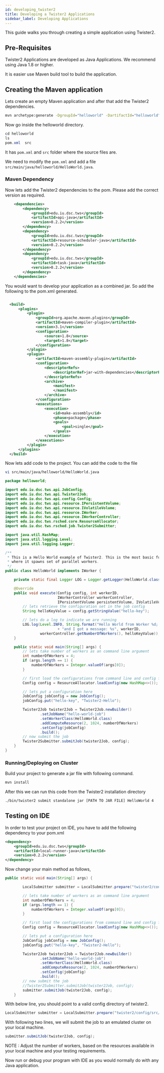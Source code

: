 ```yaml
---
id: developing_twister2
title: Developing a Twister2 Applications
sidebar_label: Developing Applications
---
```


This guide walks you through creating a simple application using Twister2.

## Pre-Requisites

Twister2 Applications are developed as Java Applications. We recommend using Java 1.8 or higher.

It is easier use Maven build tool to build the application.

## Creating the Maven application

Lets create an empty Maven application and after that add the Twister2 dependencies.

```bash
mvn archetype:generate -DgroupId="helloworld" -DartifactId="helloworld" -DarchetypeArtifactId="maven-archetype-quickstart"  -DinteractiveMode=false
```

Now go inside the helloworld directory.

```java
cd helloworld
ls
pom.xml  src
```

It has ```pom.xml``` and ```src``` folder where the source files are. 

We need to modify the ```pom.xml``` and add a file ```src/main/java/helloworld/HelloWorld.java```.

### Maven Dependency

Now lets add the Twister2 dependencies to the pom. Please add the correct version as required.

```xml
    <dependencies>
        <dependency>
            <groupId>edu.iu.dsc.tws</groupId>
            <artifactId>api-java</artifactId>
            <version>0.2.2</version>
        </dependency>
        <dependency>
            <groupId>edu.iu.dsc.tws</groupId>
            <artifactId>resource-scheduler-java</artifactId>
            <version>0.2.2</version>
        </dependency>
        <dependency>
            <groupId>edu.iu.dsc.tws</groupId>
            <artifactId>task-java</artifactId>
            <version>0.2.2</version>
        </dependency>
    </dependencies>
```

You would want to develop your application as a combined jar. So add the following to the pom.xml generated.

```xml

  <build>
      <plugins>
          <plugin>
              <groupId>org.apache.maven.plugins</groupId>
              <artifactId>maven-compiler-plugin</artifactId>
              <version>3.1</version>
              <configuration>
                  <source>1.8</source>
                  <target>1.8</target>
              </configuration>
          </plugin>
          <plugin>
              <artifactId>maven-assembly-plugin</artifactId>
              <configuration>
                  <descriptorRefs>
                      <descriptorRef>jar-with-dependencies</descriptorRef>
                  </descriptorRefs>
                  <archive>
                      <manifest>
                      </manifest>
                  </archive>
              </configuration>
              <executions>
                  <execution>
                      <id>make-assembly</id>
                      <phase>package</phase>
                      <goals>
                          <goal>single</goal>
                      </goals>
                  </execution>
              </executions>
          </plugin>
      </plugins>
  </build>

```

Now lets add code to the project. You can add the code to the file

```bash
vi src/main/java/helloworld/HelloWorld.java
```

```java
package helloworld;

import edu.iu.dsc.tws.api.JobConfig;
import edu.iu.dsc.tws.api.Twister2Job;
import edu.iu.dsc.tws.api.config.Config;
import edu.iu.dsc.tws.api.resource.IPersistentVolume;
import edu.iu.dsc.tws.api.resource.IVolatileVolume;
import edu.iu.dsc.tws.api.resource.IWorker;
import edu.iu.dsc.tws.api.resource.IWorkerController;
import edu.iu.dsc.tws.rsched.core.ResourceAllocator;
import edu.iu.dsc.tws.rsched.job.Twister2Submitter;

import java.util.HashMap;
import java.util.logging.Level;
import java.util.logging.Logger;

/**
 * This is a Hello World example of Twister2. This is the most basic functionality of Twister2,
 * where it spawns set of parallel workers.
 */
public class HelloWorld implements IWorker {

    private static final Logger LOG = Logger.getLogger(HelloWorld.class.getName());

    @Override
    public void execute(Config config, int workerID,
                        IWorkerController workerController,
                        IPersistentVolume persistentVolume, IVolatileVolume volatileVolume) {
        // lets retrieve the configuration set in the job config
        String helloKeyValue = config.getStringValue("hello-key");

        // lets do a log to indicate we are running
        LOG.log(Level.INFO, String.format("Hello World from Worker %d; there are %d total workers "
                        + "and I got a message: %s", workerID,
                workerController.getNumberOfWorkers(), helloKeyValue));
    }

    public static void main(String[] args) {
        // lets take number of workers as an command line argument
        int numberOfWorkers = 4;
        if (args.length == 1) {
            numberOfWorkers = Integer.valueOf(args[0]);
        }

        // first load the configurations from command line and config files
        Config config = ResourceAllocator.loadConfig(new HashMap<>());

        // lets put a configuration here
        JobConfig jobConfig = new JobConfig();
        jobConfig.put("hello-key", "Twister2-Hello");

        Twister2Job twister2Job = Twister2Job.newBuilder()
                .setJobName("hello-world-job")
                .setWorkerClass(HelloWorld.class)
                .addComputeResource(2, 1024, numberOfWorkers)
                .setConfig(jobConfig)
                .build();
        // now submit the job
        Twister2Submitter.submitJob(twister2Job, config);
    }
}
```

### Running/Deploying on Cluster

Build your project to generate a jar file with following command.

```bash
mvn install
```

After this we can run this code from the Twister2 installation directory

```bash
./bin/twister2 submit standalone jar [PATH TO JAR FILE] HelloWorld 4

```

## Testing on IDE

In order to test your project on IDE, you have to add the following dependency
to your pom.xml

```xml
<dependency>
    <groupId>edu.iu.dsc.tws</groupId>
    <artifactId>local-runner-java</artifactId>
    <version>0.2.2</version>
</dependency>
```

Now change your main method as follows,

```java
public static void main(String[] args) {

        LocalSubmitter submitter = LocalSubmitter.prepare("twister2/config/src/yaml/conf");

        // lets take number of workers as an command line argument
        int numberOfWorkers = 4;
        if (args.length == 1) {
            numberOfWorkers = Integer.valueOf(args[0]);
        }

        // first load the configurations from command line and config files
        Config config = ResourceAllocator.loadConfig(new HashMap<>());

        // lets put a configuration here
        JobConfig jobConfig = new JobConfig();
        jobConfig.put("hello-key", "Twister2-Hello");

        Twister2Job twister2Job = Twister2Job.newBuilder()
                .setJobName("hello-world-job")
                .setWorkerClass(HelloWorld.class)
                .addComputeResource(2, 1024, numberOfWorkers)
                .setConfig(jobConfig)
                .build();
        // now submit the job
        //Twister2Submitter.submitJob(twister2Job, config);
        submitter.submitJob(twister2Job, config);
    }
```

With below line, you should point to a valid config directory of twister2.

```java
LocalSubmitter submitter = LocalSubmitter.prepare("twister2/config/src/yaml/conf");
```

With following two lines, we will submit the job to an emulated cluster on your local machine.

```java
submitter.submitJob(twister2Job, config);
```

NOTE : Adjust the number of workers, based on the resources available in your local machine and your testing requirements. 

Now run or debug your program with IDE as you would normally do with any Java application.



